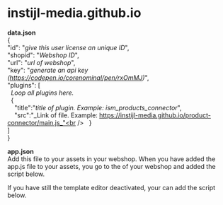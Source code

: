 # instijl-media.github.io

**data.json**<br />
{<br />
  "id": "_give this user license an unique ID_",<br />
  "shopid": "_Webshop ID_",<br />
  "url": "_url of webshop_",<br />
  "key": "_generate an api key (https://codepen.io/corenominal/pen/rxOmMJ)_",<br />
  "plugins": [<br />
  _&nbsp;&nbsp;Loop all plugins here._<br />
    &nbsp;&nbsp;{<br />
      &nbsp;&nbsp;&nbsp;&nbsp;"title":"_title of plugin. Example: ism_products_connector_",<br />
      &nbsp;&nbsp;&nbsp;&nbsp;"src":"_Link of file. Example: https://instijl-media.github.io/product-connector/main.js_"<br />
    &nbsp;&nbsp;}<br />
  ]<br />
}<br />

**app.json**<br />
Add this file to your assets in your webshop.
When you have added the app.js file to your assets, you go to the <head> of your webshop and added the script below.
_<script src="{{ 'app.js' | url_asset }}?id={{ shop.id }}&secret=_YOUR GENERATED API KEY_" type="module" id="ism_app"></script>_

If you have still the template editor deactivated, your can add the script below.
_<script src="https://instijl-media.github.io/app.js?id={{ shop.id }}&secret=_YOUR GENERATED API KEY_" type="module" id="ism_app"></script>_

